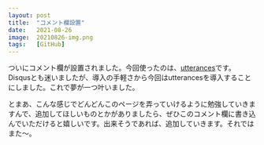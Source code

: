 ```yaml
---
layout: post
title:  "コメント欄設置"
date:   2021-08-26
image:  20210826-img.png
tags:   [GitHub]
---
```

ついにコメント欄が設置されました。今回使ったのは、[utterances](https://utteranc.es/)です。Disqusとも迷いましたが、導入の手軽さから今回はutterancesを導入することにしました。これで夢が一つ叶いました。

とまあ、こんな感じでどんどんこのページを弄っていけるように勉強していきますんで、追加してほしいものとかがありましたら、ぜひこのコメント欄に書き込んでいただけると嬉しいです。出来そうであれば、追加していきます。それではまた～。
